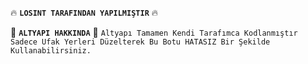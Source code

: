 🔥 **`LOSINT TARAFINDAN YAPILMIŞTIR`** 🔥

🎉 **`ALTYAPI HAKKINDA`** 🎉
`Altyapı Tamamen Kendi Tarafımca Kodlanmıştır Sadece Ufak Yerleri Düzelterek Bu Botu HATASIZ Bir Şekilde Kullanabilirsiniz.`